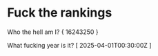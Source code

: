 # Fuck the rankings

Who the hell am I?
{ 16243250 }

What fucking year is it?
[ 2025-04-01T00:30:00Z ]
